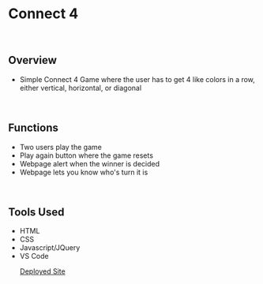<h1> Connect 4</h1>
<br>
<h2>Overview</h2>
<ul><li>Simple Connect 4 Game where the user has to get 4 like colors in a row, either vertical, horizontal, or diagonal</li></ul>
<br>
<h2>Functions</h2>
<ul><li>Two users play the game</li>
  <li>Play again button where the game resets</li>
  <li>Webpage alert when the winner is decided</li>
  <li>Webpage lets you know who's turn it is</li></ul>
<br>
<h2>Tools Used</h2>
<ul><li>HTML</li>
  <li>CSS</li>
  <li>Javascript/JQuery</li>
  <li>VS Code</li>
  
  <a href=https://jamesr6794.github.io/>Deployed Site</a>
